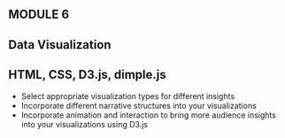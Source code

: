 ## MODULE 6
## Data Visualization
## HTML, CSS, D3.js, dimple.js

* Select appropriate visualization types for different insights
* Incorporate different narrative structures into your visualizations
* Incorporate animation and interaction to bring more audience insights into your visualizations using D3.js
